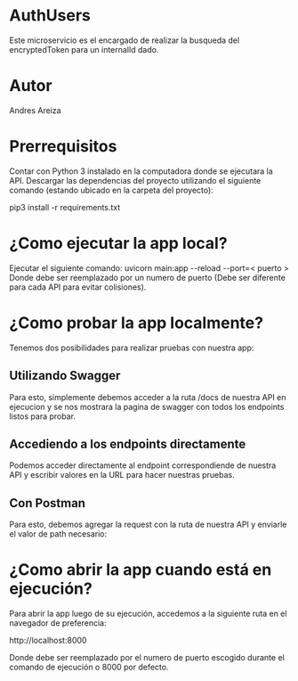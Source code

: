 # AuthUsers
Este microservicio es el encargado de realizar la busqueda del encryptedToken para un internalId dado.

# Autor
Andres Areiza

# Prerrequisitos
Contar con Python 3 instalado en la computadora donde se ejecutara la API.
Descargar las dependencias del proyecto utilizando el siguiente comando (estando ubicado en la carpeta del proyecto):

pip3 install -r requirements.txt

# ¿Como ejecutar la app local?
Ejecutar el siguiente comando:
uvicorn main:app --reload --port=< puerto >
Donde <puerto> debe ser reemplazado por un numero de puerto (Debe ser diferente para cada API para evitar colisiones).

# ¿Como probar la app localmente?
Tenemos dos posibilidades para realizar pruebas con nuestra app:

## Utilizando Swagger
Para esto, simplemente debemos acceder a la ruta /docs de nuestra API en ejecucion y se nos mostrara la pagina de swagger con todos los endpoints listos para probar.

## Accediendo a los endpoints directamente
Podemos acceder directamente al endpoint correspondiende de nuestra API y escribir valores en la URL para hacer nuestras pruebas.

## Con Postman
Para esto, debemos agregar la request con la ruta de nuestra API y enviarle el valor de path necesario:

# ¿Como abrir la app cuando está en ejecución?
Para abrir la app luego de su ejecución, accedemos a la siguiente ruta en el navegador de preferencia:
  
http://localhost:8000
  
Donde <puerto> debe ser reemplazado por el numero de puerto escogido durante el comando de ejecución o 8000 por defecto.
